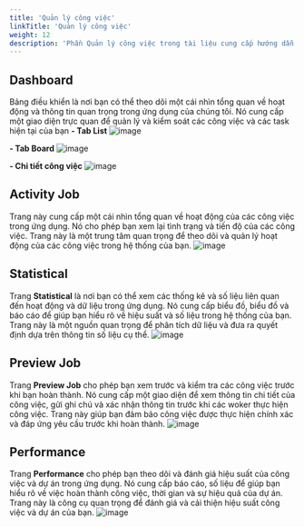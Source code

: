 ```yaml
---
title: 'Quản lý công việc'
linkTitle: 'Quản lý công việc'
weight: 12
description: 'Phần Quản lý công việc trong tài liệu cung cấp hướng dẫn chi tiết về cách tạo, kéo, theo dõi và đánh giá công việc trong hệ thống hoặc ứng dụng của bạn. Tính năng này giúp bạn tối ưu hóa quy trình làm việc và đảm bảo hiệu suất cao trong việc quản lý công việc và nhiệm vụ của bạn.'
---
```


## Dashboard

Bảng điều khiển là nơi bạn có thể theo dõi một cái nhìn tổng quan về hoạt động và thông tin quan trọng trong ứng dụng của chúng tôi. Nó cung cấp một giao diện trực quan để quản lý và kiểm soát các công việc và các task hiện tại của bạn
**- Tab List**
![image](https://github.com/DoThanhNhan0701/dop_fe_docs/assets/93235049/6a4e6898-5c4a-4ab9-b187-f696b61b3858)

**- Tab Board**
![image](https://github.com/DoThanhNhan0701/dop_fe_docs/assets/93235049/088b0d54-36e6-4a29-bc95-89327ac69f52)

**- Chi tiết công việc**
![image](https://github.com/DoThanhNhan0701/dop_fe_docs/assets/93235049/b9a4ac8d-0391-4286-8461-04ecd9c14ac6)


## Activity Job
Trang này cung cấp một cái nhìn tổng quan về hoạt động của các công việc trong ứng dụng. Nó cho phép bạn xem lại tình trạng và tiến độ của các công việc. Trang này là một trung tâm quan trọng để theo dõi và quản lý hoạt động của các công việc trong hệ thống của bạn.
![image](https://github.com/DoThanhNhan0701/dop_fe_docs/assets/93235049/2487f571-8ce6-46b0-a186-fe1146eafc68)

## Statistical
Trang **Statistical** là nơi bạn có thể xem các thống kê và số liệu liên quan đến hoạt động và dữ liệu trong ứng dụng. Nó cung cấp biểu đồ, biểu đồ và báo cáo để giúp bạn hiểu rõ về hiệu suất và số liệu trong hệ thống của bạn. Trang này là một nguồn quan trọng để phân tích dữ liệu và đưa ra quyết định dựa trên thông tin số liệu cụ thể.
![image](https://github.com/DoThanhNhan0701/dop_fe_docs/assets/93235049/dac23e06-301a-4b75-baa8-7d6bbfbcd6e4)

## Preview Job
Trang **Preview Job** cho phép bạn xem trước và kiểm tra các công việc trước khi bạn hoàn thành. Nó cung cấp một giao diện để xem thông tin chi tiết của công việc, gửi ghi chú và xác nhận thông tin trước khi các woker thực hiện công việc. Trang này giúp bạn đảm bảo công việc được thực hiện chính xác và đáp ứng yêu cầu trước khi hoàn thành.
![image](https://github.com/DoThanhNhan0701/dop_fe_docs/assets/93235049/51fd4327-3337-4758-89f9-0ebcddf300ea)

## Performance
Trang **Performance** cho phép bạn theo dõi và đánh giá hiệu suất của công việc và dự án trong ứng dụng. Nó cung cấp báo cáo, số liệu để giúp bạn hiểu rõ về việc hoàn thành công việc, thời gian và sự hiệu quả của dự án. Trang này là công cụ quan trọng để đánh giá và cải thiện hiệu suất công việc và dự án của bạn.
![image](https://github.com/DoThanhNhan0701/dop_fe_docs/assets/93235049/1821358e-53cf-4d50-a4ca-a4e41449c699)
